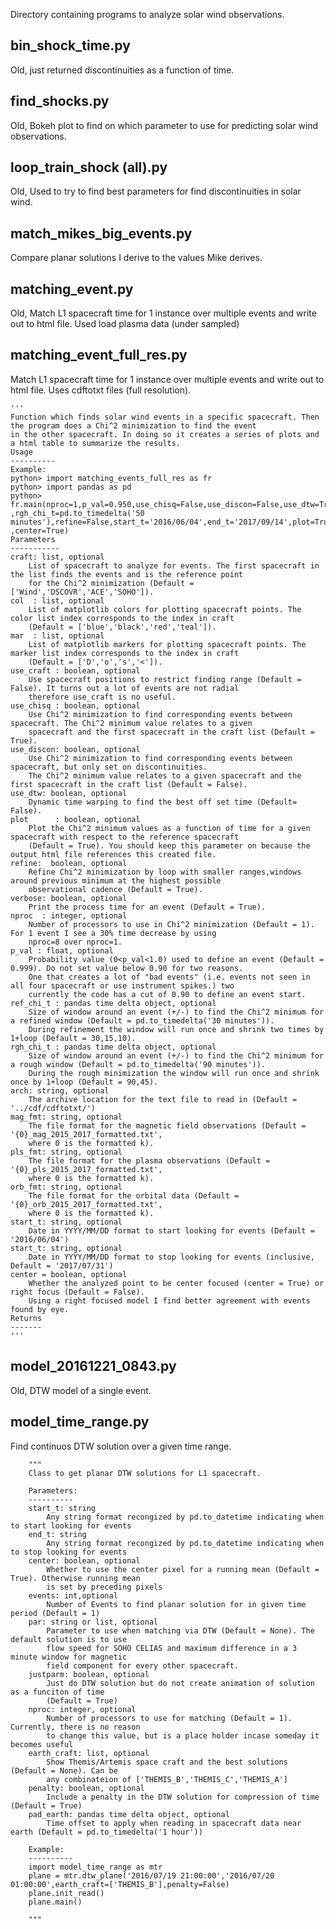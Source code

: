 Directory containing programs to analyze solar wind observations.

bin_shock_time.py
----------------
Old, just returned discontinuities as a function of time.

find_shocks.py
--------------
Old, Bokeh plot to find on which parameter to use for predicting solar wind observations.

loop_train_shock (all).py
--------------------
Old, Used to try to find best parameters for find discontinuities in solar wind.

match_mikes_big_events.py
------------------------
Compare planar solutions I derive to the values Mike derives.

matching_event.py
----------------
Old, Match L1 spacecraft time for 1 instance over multiple events and write out to html file. Used load plasma data (under sampled)

matching_event_full_res.py
----------------
Match L1 spacecraft time for 1 instance over multiple events and write out to html file. Uses cdftotxt files (full resolution).


    '''
    Function which finds solar wind events in a specific spacecraft. Then the program does a Chi^2 minimization to find the event
    in the other spacecraft. In doing so it creates a series of plots and a html table to summarize the results.
    Usage
    ----------
    Example:
    python> import matching_events_full_res as fr
    python> import pandas as pd
    python> fr.main(nproc=1,p_val=0.950,use_chisq=False,use_discon=False,use_dtw=True ,rgh_chi_t=pd.to_timedelta('50 minutes'),refine=False,start_t='2016/06/04',end_t='2017/09/14',plot=True ,center=True)
    Parameters
    -----------
    craft: list, optional
        List of spacecraft to analyze for events. The first spacecraft in the list finds the events and is the reference point
        for the Chi^2 minimization (Default = ['Wind','DSCOVR','ACE','SOHO']).
    col  : list, optional
        List of matplotlib colors for plotting spacecraft points. The color list index corresponds to the index in craft
        (Default = ['blue','black','red','teal']).
    mar  : list, optional
        List of matplotlib markers for plotting spacecraft points. The marker list index corresponds to the index in craft
        (Default = ['D','o','s','<']).
    use_craft : boolean, optional
        Use spacecraft positions to restrict finding range (Default = False). It turns out a lot of events are not radial 
        therefore use_craft is no useful. 
    use_chisq : boolean, optional
        Use Chi^2 minimization to find corresponding events between spacecraft. The Chi^2 minimum value relates to a given 
        spacecraft and the first spacecraft in the craft list (Default = True).
    use_discon: boolean, optional
        Use Chi^2 minimization to find corresponding events between spacecraft, but only set on discontinuities. 
        The Chi^2 minimum value relates to a given spacecraft and the first spacecraft in the craft list (Default = False).
    use_dtw: boolean, optional
        Dynamic time warping to find the best off set time (Default= False).
    plot      : boolean, optional
        Plot the Chi^2 minimum values as a function of time for a given spacecraft with respect to the reference spacecraft
        (Default = True). You should keep this parameter on because the output html file references this created file.
    refine:  boolean, optional
        Refine Chi^2 minimization by loop with smaller ranges,windows around previous minimum at the highest possible
        observational cadence (Default = True).
    verbose: boolean, optional
        Print the process time for an event (Default = True).
    nproc  : integer, optional
        Number of processors to use in Chi^2 minimization (Default = 1). For 1 event I see a 30% time decrease by using
        nproc=8 over nproc=1.
    p_val : float, optional
        Probability value (0<p_val<1.0) used to define an event (Default = 0.999). Do not set value below 0.90 for two reasons.
        One that creates a lot of "bad events" (i.e. events not seen in all four spacecraft or use instrument spikes.) two 
        currently the code has a cut of 0.90 to define an event start.
    ref_chi_t : pandas time delta object, optional
        Size of window around an event (+/-) to find the Chi^2 minimum for a refined window (Default = pd.to_timedelta('30 minutes')).
        During refinement the window will run once and shrink two times by 1+loop (Default = 30,15,10).
    rgh_chi_t : pandas time delta object, optional
        Size of window around an event (+/-) to find the Chi^2 minimum for a rough window (Default = pd.to_timedelta('90 minutes')).
        During the rough minimization the window will run once and shrink once by 1+loop (Default = 90,45).
    arch: string, optional
        The archive location for the text file to read in (Default = '../cdf/cdftotxt/')
    mag_fmt: string, optional
        The file format for the magnetic field observations (Default = '{0}_mag_2015_2017_formatted.txt',
        where 0 is the formatted k).
    pls_fmt: string, optional
        The file format for the plasma observations (Default = '{0}_pls_2015_2017_formatted.txt',
        where 0 is the formatted k).
    orb_fmt: string, optional
        The file format for the orbital data (Default = '{0}_orb_2015_2017_formatted.txt',
        where 0 is the formatted k).
    start_t: string, optional
        Date in YYYY/MM/DD format to start looking for events (Default = '2016/06/04')
    start_t: string, optional
        Date in YYYY/MM/DD format to stop looking for events (inclusive, Default = '2017/07/31')
    center = boolean, optional
        Whether the analyzed point to be center focused (center = True) or right focus (Default = False).
        Using a right focused model I find better agreement with events found by eye.
    Returns
    -------
    '''


model_20161221_0843.py
---------------------
Old, DTW model of a single event.

model_time_range.py
-------------------
Find continuos DTW solution over a given time range.

        """
        Class to get planar DTW solutions for L1 spacecraft.      
 
        Parameters:
        ----------
        start_t: string
            Any string format recongized by pd.to_datetime indicating when to start looking for events
        end_t: string
            Any string format recongized by pd.to_datetime indicating when to stop looking for events
        center: boolean, optional
            Whether to use the center pixel for a running mean (Default = True). Otherwise running mean
            is set by preceding pixels
        events: int,optional
            Number of Events to find planar solution for in given time period (Default = 1)
        par: string or list, optional
            Parameter to use when matching via DTW (Default = None). The default solution is to use 
            flow speed for SOHO CELIAS and maximum difference in a 3 minute window for magnetic 
            field component for every other spacecraft.
        justparm: boolean, optional
            Just do DTW solution but do not create animation of solution as a funciton of time
            (Default = True)
        nproc: integer, optional
            Number of processors to use for matching (Default = 1). Currently, there is no reason
            to change this value, but is a place holder incase someday it becomes useful
        earth_craft: list, optional 
            Show Themis/Artemis space craft and the best solutions (Default = None). Can be 
            any combinateion of ['THEMIS_B','THEMIS_C','THEMIS_A'] 
        penalty: boolean, optional
            Include a penalty in the DTW solution for compression of time (Default = True)
        pad_earth: pandas time delta object, optional
            Time offset to apply when reading in spacecraft data near earth (Default = pd.to_timedelta('1 hour'))
            
        Example: 
        ----------
        import model_time_range as mtr
        plane = mtr.dtw_plane('2016/07/19 21:00:00','2016/07/20 01:00:00',earth_craft=['THEMIS_B'],penalty=False)
        plane.init_read()
        plane.main()
       
        """